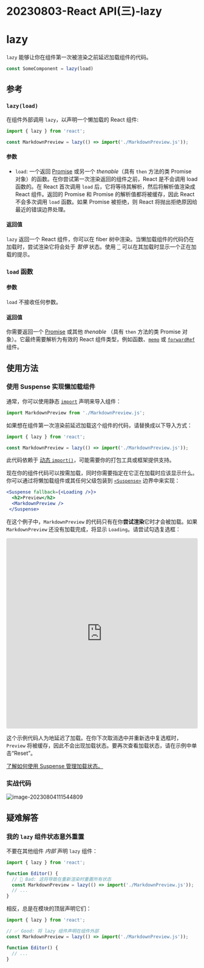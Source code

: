 # 20230803-React API(三)-lazy

# lazy

`lazy` 能够让你在组件第一次被渲染之前延迟加载组件的代码。

```js
const SomeComponent = lazy(load)
```

## 参考 

### `lazy(load)` 

在组件外部调用 `lazy`，以声明一个懒加载的 React 组件:

```js
import { lazy } from 'react';

const MarkdownPreview = lazy(() => import('./MarkdownPreview.js'));
```

#### 参数 

- `load`: 一个返回 [Promise](https://developer.mozilla.org/zh-CN/docs/Web/JavaScript/Reference/Global_Objects/Promise) 或另一个 *thenable*（具有 `then` 方法的类 Promise 对象）的函数。在你尝试第一次渲染返回的组件之前，React 是不会调用 load 函数的。在 React 首次调用 `load` 后，它将等待其解析，然后将解析值渲染成 React 组件。返回的 Promise 和 Promise 的解析值都将被缓存，因此 React 不会多次调用 `load` 函数。如果 Promise 被拒绝，则 React 将抛出拒绝原因给最近的错误边界处理。

#### 返回值 

`lazy` 返回一个 React 组件，你可以在 fiber 树中渲染。当懒加载组件的代码仍在加载时，尝试渲染它将会处于 *暂停* 状态。使用 [``](https://zh-hans.react.dev/reference/react/Suspense) 可以在其加载时显示一个正在加载的提示。

### `load` 函数 

#### 参数 

`load` 不接收任何参数。

#### 返回值 

你需要返回一个 [Promise](https://developer.mozilla.org/zh-CN/docs/Web/JavaScript/Reference/Global_Objects/Promise) 或其他 *thenable* （具有 `then` 方法的类 Promise 对象）。它最终需要解析为有效的 React 组件类型，例如函数、[`memo`](https://zh-hans.react.dev/reference/react/memo) 或 [`forwardRef`](https://zh-hans.react.dev/reference/react/forwardRef) 组件。

## 使用方法 

### 使用 Suspense 实现懒加载组件 

通常，你可以使用静态 [`import`](https://developer.mozilla.org/zh-CN/docs/Web/JavaScript/Reference/Statements/import) 声明来导入组件：

```js
import MarkdownPreview from './MarkdownPreview.js';
```

如果想在组件第一次渲染前延迟加载这个组件的代码，请替换成以下导入方式：

```js
import { lazy } from 'react';

const MarkdownPreview = lazy(() => import('./MarkdownPreview.js'));
```

此代码依赖于 [动态 `import()`](https://developer.mozilla.org/zh-CN/docs/Web/JavaScript/Reference/Operators/import)，可能需要你的打包工具或框架提供支持。

现在你的组件代码可以按需加载，同时你需要指定在它正在加载时应该显示什么。你可以通过将懒加载组件或其任何父级包装到 [`<Suspense>`](https://zh-hans.react.dev/reference/react/Suspense) 边界中来实现：

```jsx
<Suspense fallback={<Loading />}>
  <h2>Preview</h2>
  <MarkdownPreview />
 </Suspense>
```

在这个例子中，`MarkdownPreview` 的代码只有在你**尝试渲染**它时才会被加载。如果 `MarkdownPreview` 还没有加载完成，将显示 `Loading`。请尝试勾选复选框：

<iframe src="https://codesandbox.io/embed/empty-waterfall-d8gq5l?fontsize=14&hidenavigation=1&module=%2FApp.js&theme=dark"
     style="width:100%; height:500px; border:0; border-radius: 4px; overflow:hidden;"
     title="empty-waterfall-d8gq5l"
     allow="accelerometer; ambient-light-sensor; camera; encrypted-media; geolocation; gyroscope; hid; microphone; midi; payment; usb; vr; xr-spatial-tracking"
     sandbox="allow-forms allow-modals allow-popups allow-presentation allow-same-origin allow-scripts"
   ></iframe>

这个示例代码人为地延迟了加载。在你下次取消选中并重新选中复选框时，`Preview` 将被缓存，因此不会出现加载状态。要再次查看加载状态，请在示例中单击“Reset”。

[了解如何使用 Suspense 管理加载状态。](https://zh-hans.react.dev/reference/react/Suspense)

### 实战代码

![image-20230804111544809](https://s2.loli.net/2023/08/04/rxkSo1IjmpnLVba.png)

## 疑难解答 

### 我的 `lazy` 组件状态意外重置 

不要在其他组件 *内部* 声明 `lazy` 组件：

```js
import { lazy } from 'react';

function Editor() {
  // 🔴 Bad: 这将导致在重新渲染时重置所有状态
  const MarkdownPreview = lazy(() => import('./MarkdownPreview.js'));
  // ...
}
```

相反，总是在模块的顶层声明它们：

```js
import { lazy } from 'react';

// ✅ Good: 将 lazy 组件声明在组件外部
const MarkdownPreview = lazy(() => import('./MarkdownPreview.js'));

function Editor() {
  // ...
}
```

